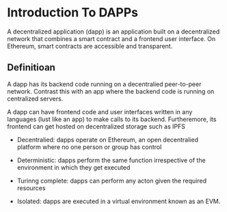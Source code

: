 # Introduction To DAPPs

A decentralized application (dapp) is an application built on a decentralized
network that combines a smart contract and a frontend user interface.
On Ethereum, smart contracts are accessible and transparent.

## Definitioan

A dapp has its backend code running on a decentralied peer-to-peer network.
Contrast this with an app where the backend code is running on centralized servers.

A dapp can have frontend code and user interfaces written in any languages (lust like
an app) to make calls to its backend. Furtheremore, its frontend can get hosted on
decentralized storage such as IPFS

- Decentralied: dapps operate on Ethereum, an open decentralied platform where
no one person or group has control

- Deterministic: dapps perform the same function irrespective of the environment
in which they get executed

- Turinng complete: dapps can perform any acton given the required resources

- Isolated: dapps are executed in a virtual environment known as an EVM.
